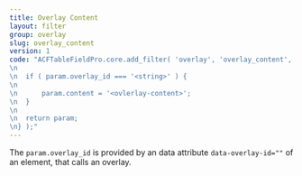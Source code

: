 ```yaml
---
title: Overlay Content
layout: filter
group: overlay
slug: overlay_content
version: 1
code: "ACFTableFieldPro.core.add_filter( 'overlay', 'overlay_content', function( param ) {
\n
\n	if ( param.overlay_id === '<string>' ) {
\n
\n		param.content = '<ovlerlay-content>';
\n	}
\n
\n	return param;
\n} );"
---
```


The `param.overlay_id` is provided by an data attribute <code>data-overlay-id=""</code> of an element, that calls an overlay.
